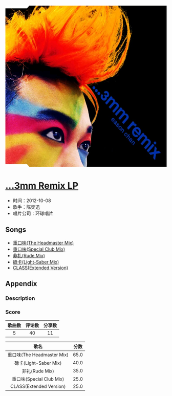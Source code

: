 <p align="center">
	<img src="imgs/_mm_remix_lp.jpg" alt="album_img" />
</p>

# [...3mm Remix LP](https://music.163.com/album?id=2261147)

* 时间：2012-10-08
* 歌手：陈奕迅
* 唱片公司：环球唱片
## Songs

* [重口味(The Headmaster Mix)](songs/重口味_the_headmaster_mix__28828531/README.md)
* [重口味(Special Club Mix)](songs/重口味_special_club_mix__25638418/README.md)
* [非礼(Rude Mix)](songs/非礼_rude_mix__25638416/README.md)
* [碌卡(Light-Saber Mix)](songs/碌卡_light_saber_mix__25638417/README.md)
* [CLASS(Extended Version)](songs/class_extended_version__25638415/README.md)
## Appendix

### Description



### Score

|歌曲数|评论数|分享数|
|:---:|:---:|:---:|
|5|40|11|

|歌名|分数|
|:---:|:---:|
|重口味(The Headmaster Mix)|65.0
|碌卡(Light-Saber Mix)|40.0
|非礼(Rude Mix)|35.0
|重口味(Special Club Mix)|25.0
|CLASS(Extended Version)|25.0

